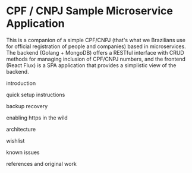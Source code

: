 # CPF / CNPJ Sample Microservice Application

This is a companion of a simple CPF/CNPJ (that's what we Brazilians use for official registration of people and companies) based in microservices. The backend (Golang + MongoDB) offers a RESTful interface with CRUD methods for managing inclusion of CPF/CNPJ numbers, and the frontend (React Flux) is a SPA application that provides a simplistic view of the backend.

introduction

quick setup instructions

backup recovery

enabling https in the wild

architecture

wishlist

known issues

references and original work
